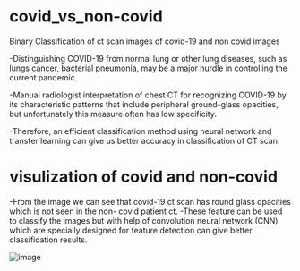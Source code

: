# covid_vs_non-covid
Binary Classification of ct scan images of covid-19 and non covid images

-Distinguishing COVID-19 from normal lung or other lung diseases, such as lungs cancer, bacterial pneumonia, may be a major hurdle in controlling the current pandemic.

-Manual radiologist interpretation of chest CT for recognizing COVID-19 by its characteristic patterns that include peripheral ground-glass opacities, but unfortunately this measure often has low specificity.

-Therefore, an efficient classification method using neural network and transfer learning can give us better accuracy in classification of CT scan.


# visulization of covid and non-covid
-From the image we can see that covid-19 ct scan has round glass opacities which is not seen in the non- covid patient ct.
-These feature can be used to classify the images but with help of  convolution neural network (CNN) which are specially designed for feature detection can give better classification results.  


![image](https://user-images.githubusercontent.com/58631474/123285252-82848e00-d52a-11eb-91b5-fef6bc8c7b53.png)
